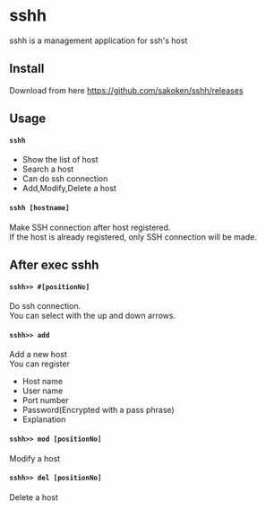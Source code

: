 # sshh
sshh is a management application for ssh's host

## Install
Download from here https://github.com/sakoken/sshh/releases

## Usage
#### `sshh`
- Show the list of host
- Search a host
- Can do ssh connection
- Add,Modify,Delete a host

#### `sshh [hostname]`
Make SSH connection after host registered.<br>
If the host is already registered, only SSH connection will be made.

## After exec sshh 
#### `sshh>> #[positionNo]`
Do ssh connection.<br>
You can select with the up and down arrows.

#### `sshh>> add`
Add a new host<br>
You can register
- Host name
- User name
- Port number
- Password(Encrypted with a pass phrase)
- Explanation

#### `sshh>> mod [positionNo]`
Modify a host

#### `sshh>> del [positionNo]`
Delete a host





